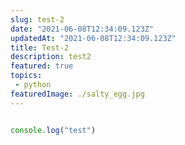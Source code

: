 ```yaml
---
slug: test-2
date: "2021-06-08T12:34:09.123Z"
updatedAt: "2021-06-08T12:34:09.123Z"
title: Test-2
description: test2
featured: true
topics:
 - python
featuredImage: ./salty_egg.jpg
---
```

```js

console.log("test")

```